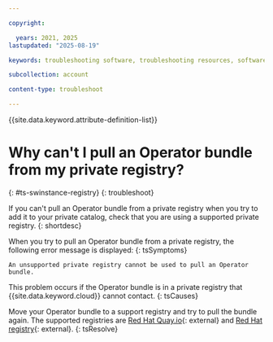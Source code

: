 ```yaml
---

copyright:

  years: 2021, 2025
lastupdated: "2025-08-19"

keywords: troubleshooting software, troubleshooting resources, software, operator, private registry, Red Hat, Quay

subcollection: account

content-type: troubleshoot

---
```


{{site.data.keyword.attribute-definition-list}}

# Why can't I pull an Operator bundle from my private registry?
{: #ts-swinstance-registry}
{: troubleshoot}

If you can't pull an Operator bundle from a private registry when you try to add it to your private catalog, check that you are using a supported private registry.
{: shortdesc}

When you try to pull an Operator bundle from a private registry, the following error message is displayed:
{: tsSymptoms}

```text
An unsupported private registry cannot be used to pull an Operator bundle.
```

This problem occurs if the Operator bundle is in a private registry that {{site.data.keyword.cloud}} cannot contact.
{: tsCauses}

Move your Operator bundle to a support registry and try to pull the bundle again. The supported registries are [Red Hat Quay.io](https://quay.io/){: external} and [Red Hat registry](https://catalog.redhat.com/){: external}.
{: tsResolve}

